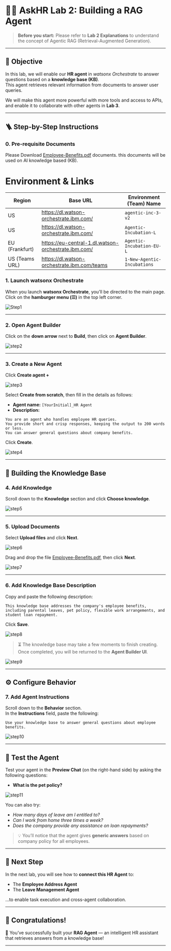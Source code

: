 # 🧑‍💼 AskHR Lab 2: Building a RAG Agent

> **Before you start:** Please refer to **Lab 2 Explanations** to understand the concept of Agentic RAG (Retrieval-Augmented Generation).

---

## 🎯 Objective

In this lab, we will enable our **HR agent** in *watsonx Orchestrate* to answer questions based on a **knowledge base (KB)**.  
This agent retrieves relevant information from documents to answer user queries.

We will make this agent more powerful with more tools and access to APIs, and enable it to collaborate with other agents in **Lab 3**.

---

## 🪜 Step-by-Step Instructions

### 0. Pre-requisite Documents
Please Download [Employee-Benefits.pdf](https://github.com/Client-Engineering-Indonesia/Incubation-Agentic-AI-2025-batch-4-29Oct/blob/main/LAB2%20-%20Advancing%20WatsonX.Orchestrate/Images/Employee-Benefits.pdf) documents. this documents will be used on AI knowledge based (KB).

# Environment & Links

| Region | Base URL | Environment (Team) Name |
|--------|----------|-------------------------|
| US | https://dl.watson-orchestrate.ibm.com/ | `agentic-inc-3-v2` |
| US | https://dl.watson-orchestrate.ibm.com/ | `Agentic-Incubation-L` |
| EU (Frankfurt) | https://eu-central-1.dl.watson-orchestrate.ibm.com/ | `Agentic-Incubation-EU-L` |
| US (Teams URL) | https://dl.watson-orchestrate.ibm.com/teams | `1-New-Agentic-Incubations` |

### 1. Launch watsonx Orchestrate
When you launch **watsonx Orchestrate**, you’ll be directed to the main page.  
Click on the **hamburger menu (☰)** in the top left corner.

![Step1](https://github.com/Client-Engineering-Indonesia/Incubation-Agentic-AI-2025-batch-4-29Oct/blob/main/LAB2%20-%20Advancing%20WatsonX.Orchestrate/Images/step1.png)


---

### 2. Open Agent Builder
Click on the **down arrow** next to **Build**, then click on **Agent Builder**.

![step2](https://github.com/Client-Engineering-Indonesia/Incubation-Agentic-AI-2025-batch-4-29Oct/blob/main/LAB2%20-%20Advancing%20WatsonX.Orchestrate/Images/step2.png)

---

### 3. Create a New Agent
Click **Create agent +**

![step3](https://github.com/Client-Engineering-Indonesia/Incubation-Agentic-AI-2025-batch-4-29Oct/blob/main/LAB2%20-%20Advancing%20WatsonX.Orchestrate/Images/step3.png)


Select **Create from scratch**, then fill in the details as follows:

- **Agent name:** `[YourInitial]_HR Agent`
- **Description:**

```TEXT
You are an agent who handles employee HR queries.
You provide short and crisp responses, keeping the output to 200 words or less.
You can answer general questions about company benefits.
```


Click **Create**.

![step4](https://github.com/Client-Engineering-Indonesia/Incubation-Agentic-AI-2025-batch-4-29Oct/blob/main/LAB2%20-%20Advancing%20WatsonX.Orchestrate/Images/hr_step4.png)

---

## 🧠 Building the Knowledge Base

### 4. Add Knowledge
Scroll down to the **Knowledge** section and click **Choose knowledge**.

![step5](https://github.com/Client-Engineering-Indonesia/Incubation-Agentic-AI-2025-batch-4-29Oct/blob/main/LAB2%20-%20Advancing%20WatsonX.Orchestrate/Images/hr_step5.png)

---

### 5. Upload Documents
Select **Upload files** and click **Next**.

![step6](https://github.com/Client-Engineering-Indonesia/Incubation-Agentic-AI-2025-batch-4-29Oct/blob/main/LAB2%20-%20Advancing%20WatsonX.Orchestrate/Images/hr_step_6.png)

Drag and drop the file [Employee-Benefits.pdf](https://github.com/Client-Engineering-Indonesia/Incubation-Agentic-AI-2025-batch-4-29Oct/blob/main/LAB2%20-%20Advancing%20WatsonX.Orchestrate/Images/Employee-Benefits.pdf), then click **Next**.

![step7](https://github.com/Client-Engineering-Indonesia/Incubation-Agentic-AI-2025-batch-4-29Oct/blob/main/LAB2%20-%20Advancing%20WatsonX.Orchestrate/Images/hr_step7.png)

---

### 6. Add Knowledge Base Description
Copy and paste the following description:

```TEXT
This knowledge base addresses the company's employee benefits, including parental leaves, pet policy, flexible work arrangements, and student loan repayment.
```


Click **Save**.

![step8](https://github.com/Client-Engineering-Indonesia/Incubation-Agentic-AI-2025-batch-4-29Oct/blob/main/LAB2%20-%20Advancing%20WatsonX.Orchestrate/Images/hr_step8.png)

> ⏳ The knowledge base may take a few moments to finish creating. Once completed, you will be returned to the **Agent Builder UI**.

![step9](https://github.com/Client-Engineering-Indonesia/Incubation-Agentic-AI-2025-batch-4-29Oct/blob/main/LAB2%20-%20Advancing%20WatsonX.Orchestrate/Images/hr_step9.png)

---

## ⚙️ Configure Behavior

### 7. Add Agent Instructions
Scroll down to the **Behavior** section.  
In the **Instructions** field, paste the following:

```TEXT
Use your knowledge base to answer general questions about employee benefits.
```

![step10](https://github.com/Client-Engineering-Indonesia/Incubation-Agentic-AI-2025-batch-4-29Oct/blob/main/LAB2%20-%20Advancing%20WatsonX.Orchestrate/Images/hr_step10.png)

---

## 🧪 Test the Agent

Test your agent in the **Preview Chat** (on the right-hand side) by asking the following questions:

- **What is the pet policy?**

![step11](https://github.com/Client-Engineering-Indonesia/Incubation-Agentic-AI-2025-batch-4-29Oct/blob/main/LAB2%20-%20Advancing%20WatsonX.Orchestrate/Images/hr_step11.png)


You can also try:

- *How many days of leave am I entitled to?*  
- *Can I work from home three times a week?*  
- *Does the company provide any assistance on loan repayments?*

> 💡 You’ll notice that the agent gives **generic answers** based on company policy for all employees.

---

## 🤝 Next Step

In the next lab, you will see how to **connect this HR Agent** to:
- The **Employee Address Agent**
- The **Leave Management Agent**

...to enable task execution and cross-agent collaboration.

---

## 🏁 Congratulations!

🎉 You’ve successfully built your **RAG Agent** — an intelligent HR assistant that retrieves answers from a knowledge base!

---

